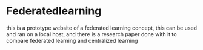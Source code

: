 # Federatedlearning
this is a prototype website of a federated learning concept, this can be used and ran on a local host, and there is a research paper done with it to compare federated learning and centralized learning
